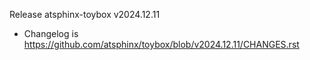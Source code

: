 Release atsphinx-toybox v2024.12.11

- Changelog is https://github.com/atsphinx/toybox/blob/v2024.12.11/CHANGES.rst
